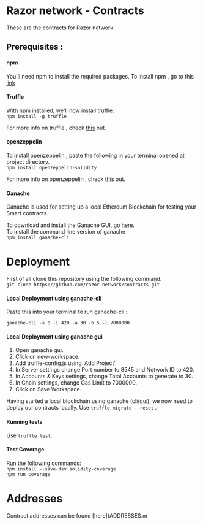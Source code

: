 # Razor network - Contracts

These are the contracts for Razor network.
## Prerequisites :
#### npm
You'll need npm to install the required packages.
To install npm , go to this [link](https://www.npmjs.com/get-npm)
#### Truffle 
With npm installed, we'll now install truffle.<br>
` npm install -g truffle `

For more info on truffle , check [this](https://www.trufflesuite.com/) out.
#### openzeppelin 
To install openzeppelin , paste the following in your terminal opened at project directory. <br>
`npm install openzeppelin-solidity `

For more info on openzeppelin , check [this](https://openzeppelin.com/contracts/) out.
#### Ganache 
Ganache is used for setting up a local Ethereum Blockchain for testing your Smart contracts.

To download and install the Ganache GUI, go [here](https://www.trufflesuite.com/ganache).<br>
To install the command line version of ganache <br>
`npm install ganache-cli`

# Deployment

First of all clone this repository using the following command.<br>
`git clone https://github.com/razor-network/contracts.git`

#### Local Deployment using ganache-cli
Paste this into your terminal to run ganache-cli :

`ganache-cli -s 0 -i 420 -a 30 -b 5 -l 7000000`

#### Local Deployment using ganache gui 
1. Open ganache gui.
2. Click on new-workspace.
3. Add truffle-config.js using 'Add Project'.
4. In Server settings change Port number to 8545 and Network ID to 420.
5. In Accounts & Keys settings, change Total Accounts to generate to 30.
6. In Chain settings, change Gas Limit to 7000000.
7. Click on Save Workspace.

Having started a local blockchain using ganache (cli/gui), we now need to deploy our contracts locally. 
Use `truffle migrate --reset` .


#### Running tests

Use `truffle test`.

#### Test Coverage 

Run the following commands:<br>
`npm install --save-dev solidity-coverage`<br/>
`npm run coverage`

# Addresses
Contract addresses can be found [here](ADDRESSES.m

